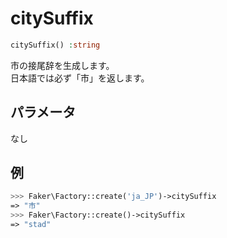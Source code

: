# citySuffix
```php
citySuffix() :string
```
市の接尾辞を生成します。  
日本語では必ず「市」を返します。

## パラメータ
なし

## 例
```php
>>> Faker\Factory::create('ja_JP')->citySuffix
=> "市"
>>> Faker\Factory::create()->citySuffix
=> "stad"
```